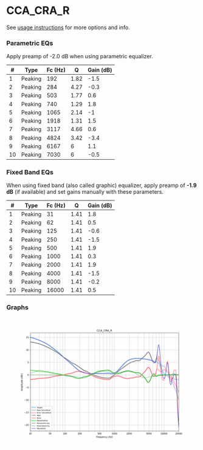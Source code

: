 # CCA_CRA_R
See [usage instructions](https://github.com/jaakkopasanen/AutoEq#usage) for more options and info.

### Parametric EQs
Apply preamp of -2.0 dB when using parametric equalizer.

|   # | Type    |   Fc (Hz) |    Q |   Gain (dB) |
|-----|---------|-----------|------|-------------|
|   1 | Peaking |       192 | 1.82 |        -1.5 |
|   2 | Peaking |       284 | 4.27 |        -0.3 |
|   3 | Peaking |       503 | 1.77 |         0.6 |
|   4 | Peaking |       740 | 1.29 |         1.8 |
|   5 | Peaking |      1065 | 2.14 |        -1   |
|   6 | Peaking |      1918 | 1.31 |         1.5 |
|   7 | Peaking |      3117 | 4.66 |         0.6 |
|   8 | Peaking |      4824 | 3.42 |        -3.4 |
|   9 | Peaking |      6167 | 6    |         1.1 |
|  10 | Peaking |      7030 | 6    |        -0.5 |

### Fixed Band EQs
When using fixed band (also called graphic) equalizer, apply preamp of **-1.9 dB** (if available) and set gains manually with these parameters.

|   # | Type    |   Fc (Hz) |    Q |   Gain (dB) |
|-----|---------|-----------|------|-------------|
|   1 | Peaking |        31 | 1.41 |         1.8 |
|   2 | Peaking |        62 | 1.41 |         0.5 |
|   3 | Peaking |       125 | 1.41 |        -0.6 |
|   4 | Peaking |       250 | 1.41 |        -1.5 |
|   5 | Peaking |       500 | 1.41 |         1.9 |
|   6 | Peaking |      1000 | 1.41 |         0.3 |
|   7 | Peaking |      2000 | 1.41 |         1.9 |
|   8 | Peaking |      4000 | 1.41 |        -1.5 |
|   9 | Peaking |      8000 | 1.41 |        -0.2 |
|  10 | Peaking |     16000 | 1.41 |         0.5 |

### Graphs
![](./CCA_CRA_R.png)
